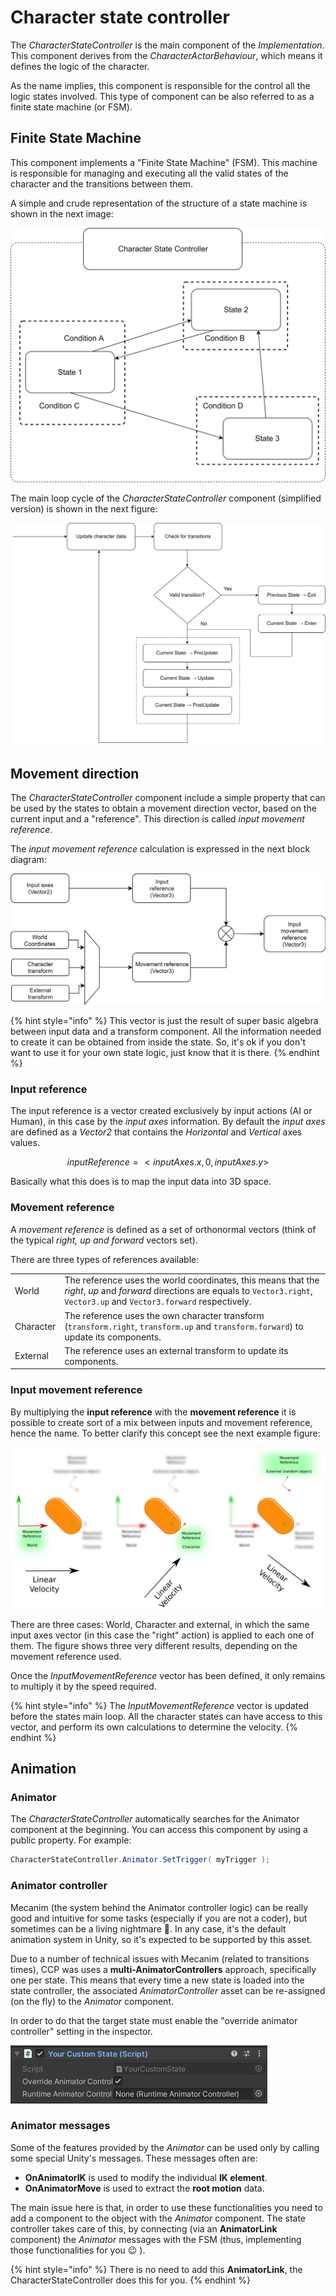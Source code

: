 # Character state controller

The _CharacterStateController_ is the main component of the _Implementation_. This component derives from the _CharacterActorBehaviour_, which means it defines the logic of the character.

As the name implies, this component is responsible for the control all the logic states involved. This type of component can be also referred to as a finite state machine \(or FSM\).

## Finite State Machine

This component implements a "Finite State Machine" \(FSM\). This machine is responsible for managing and executing all the valid states of the character and the transitions between them.

A simple and crude representation of the structure of a state machine is shown in the next image:

![A representation of the state machine.](../../.gitbook/assets/fsm.png)

The main loop cycle of the _CharacterStateController_ component \(simplified version\) is shown in the next figure:

![Main loop of the state controller \(simplified\).](../../.gitbook/assets/fsm_loop.png)

## Movement direction

The _CharacterStateController_ component include a simple property that can be used by the states to obtain a movement direction vector, based on the current input and a "reference". This direction is called _input movement reference_.

The _input movement reference_ calculation is expressed in the next block diagram:

![Input movement reference calculation.](../../.gitbook/assets/movementrefdiagram.png)

{% hint style="info" %}
This vector is just the result of super basic algebra between input data and a transform component. All the information needed to create it can be obtained from inside the state. So, it's ok if you don't want to use it for your own state logic, just know that it is there.
{% endhint %}

### Input reference

The input reference is a vector created exclusively by input actions \(AI or Human\), in this case by the _input axes_ information. By default the _input axes_ are defined as a _Vector2_ that contains the _Horizontal_ and _Vertical_ axes values.

$$ inputReference = < inputAxes.x , 0 , inputAxes.y > $$

Basically what this does is to map the input data into 3D space.

### Movement reference

A _movement reference_ is defined as a set of orthonormal vectors \(think of the typical _right, up and forward_ vectors set\).

There are three types of references available:

|  |  |
| :--- | :--- |
| World  | The reference uses the world coordinates, this means that the _right_, _up_ and _forward_ directions are equals to `Vector3.right`, `Vector3.up` and `Vector3.forward` respectively. |
| Character  | The reference uses the own character transform \(`transform.right`, `transform.up` and `transform.forward`\) to update its components. |
| External  | The reference uses an external transform to update its components. |

### Input movement reference

By multiplying the **input reference** with the **movement reference** it is possible to create sort of a mix between inputs and movement reference, hence the name. To better clarify this concept see the next example figure:

![](../../.gitbook/assets/movementref.png)

There are three cases: World, Character and external, in which the same input axes vector \(in this case the "right" action\) is applied to each one of them. The figure shows three very different results, depending on the movement reference used.

Once the _InputMovementReference_ vector has been defined, it only remains to multiply it by the speed required.

{% hint style="info" %}
The _InputMovementReference_ vector is updated before the states main loop. All the character states can have access to this vector, and perform its own calculations to determine the velocity.
{% endhint %}

## Animation

### Animator

The _CharacterStateController_ automatically searches for the Animator component at the beginning. You can access this component by using a public property. For example:

```csharp
CharacterStateController.Animator.SetTrigger( myTrigger );
```

### Animator controller

Mecanim \(the system behind the Animator controller logic\) can be really good and intuitive for some tasks \(especially if you are not a coder\), but sometimes can be a living nightmare 🤬. In any case, it's the default animation system in Unity, so it's expected to be supported by this asset.

Due to a number of technical issues with Mecanim \(related to transitions times\), CCP was uses a **multi-AnimatorControllers** approach, specifically one per state. This means that every time a new state is loaded into the state controller, the associated _AnimatorController_ asset can be re-assigned \(on the fly\) to the _Animator_ component.

In order to do that the target state must enable the "override animator controller" setting in the inspector.

![](../../.gitbook/assets/imagen%20%2858%29.png)

### Animator messages

Some of the features provided by the _Animator_ can be used only by calling some special Unity's messages. These messages often are:

* **OnAnimatorIK** is used to modify the individual **IK element**.
* **OnAnimatorMove** is used to extract the **root motion** data.

The main issue here is that, in order to use these functionalities you need to add a component to the object with the _Animator_ component. The state controller takes care of this, by connecting \(via an **AnimatorLink** component\) the _Animator_ messages with the FSM \(thus, implementing those functionalities for you 😉 \).

{% hint style="info" %}
There is no need to add this **AnimatorLink**, the CharacterStateController does this for you.
{% endhint %}



